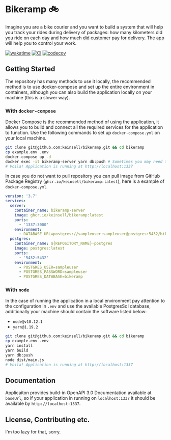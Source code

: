 # Bikeramp 🚲

Imagine you are a bike courier and you want to build a system that will help you track your rides during delivery of
packages: how many kilometers did you ride on each day and how much did customer pay for delivery. The app will help you
to control your work.

[![wakatime](https://wakatime.com/badge/user/13a02f4d-34c9-45f7-95ee-bf9d66b139fb/project/6899323b-7034-4787-bf9a-35dae1cbc8f8.svg)](https://wakatime.com/badge/user/13a02f4d-34c9-45f7-95ee-bf9d66b139fb/project/6899323b-7034-4787-bf9a-35dae1cbc8f8)
[![CI](https://github.com/keinsell/bikeramp/actions/workflows/main.yml/badge.svg?branch=main)](https://github.com/keinsell/bikeramp/actions/workflows/main.yml)
[![codecov](https://codecov.io/gh/keinsell/bikeramp/branch/main/graph/badge.svg?token=GEa0f1dz4o)](https://codecov.io/gh/keinsell/bikeramp)

## Getting Started

The repository has many methods to use it locally, the recommended method is to use docker-compose and set up the entire
environment in containers, although you can also build the application locally on your machine (this is a slower way).

### With `docker-compose`

Docker Compose is the recommended method of using the application, it allows you to build and connect all the required
services for the application to function. Use the following commands to set up `docker-compose.yml` on your local
machine.

```bash
git clone git@github.com:keinsell/bikeramp.git && cd bikeramp
cp example.env .env
docker-compose up -d
docker exec -it bikeramp-server yarn db:push # Sometimes you may need to restart a server with `docker restart bikeramp-server`
# Voila! Application is running at http://localhost:1337
```

In case you do not want to pull repository you can pull image from GitHub Package Registry
(`ghcr.io/keinsell/bikeramp:latest`), here is a example of `docker-compose.yml`.

```yml
version: '3.7'
services:
  server:
    container_name: bikeramp-server
    image: ghcr.io/keinsell/bikeramp:latest
    ports:
      - '1337:3000'
    environment:
      - DATABASE_URL=postgres://sampleuser:sampleuser@postgres:5432/bikeramp
  postgres:
    container_name: ${REPOSITORY_NAME}-postgres
    image: postgres:latest
    ports:
      - '5432:5432'
    environment:
      - POSTGRES_USER=sampleuser
      - POSTGRES_PASSWORD=sampleuser
      - POSTGRES_DATABASE=bikeramp
```

### With `node`

In the case of running the application in a local environment pay attention to the configuration in `.env` and use the
available PostgresSql database, additionally your machine should contain the software listed below:

- `node@v18.12.1`
- `yarn@1.19.2`

```bash
git clone git@github.com:keinsell/bikeramp.git && cd bikeramp
cp example.env .env
yarn install
yarn build
yarn db:push
node dist/main.js
# Voila! Application is running at http://localhost:1337
```

## Documentation

Applicaiton provides build-in OpenAPI 3.0 Documentation available at `baseUrl`, so if your application in running on
`localhost:1337` it should be available by `http://localhost:1337`.

## License, Contributing etc.

I'm too lazy for that, sorry.
